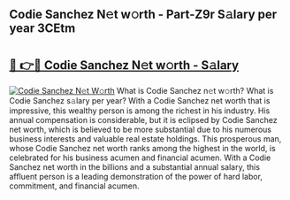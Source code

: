 ## Codie Sanchez N𝚎t w𝚘rth - Part-Z9r S𝚊lary per year 3CEtm

# <h2><a href="http://gc4phv.nevu.top/?p=Codie+Sanchez">🔗 👉🔴 Codie Sanchez N𝚎t w𝚘rth - S𝚊lary</a></h2>

[![Codie Sanchez N𝚎t W𝚘rth](https://i.imgur.com/Oavwk0R.jpeg)](http://gc4phv.nevu.top/?p=Codie+Sanchez)
What is Codie Sanchez n𝚎t w𝚘rth? What is Codie Sanchez s𝚊lary per year?
With a Codie Sanchez net worth that is impressive, this wealthy person is among the richest in his industry. His annual compensation is considerable, but it is eclipsed by Codie Sanchez net worth, which is believed to be more substantial due to his numerous business interests and valuable real estate holdings. This prosperous man, whose Codie Sanchez net worth ranks among the highest in the world, is celebrated for his business acumen and financial acumen. With a Codie Sanchez net worth in the billions and a substantial annual salary, this affluent person is a leading demonstration of the power of hard labor, commitment, and financial acumen.
